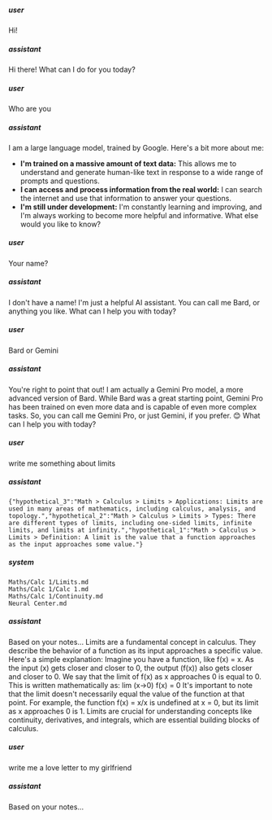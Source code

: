 ##### user
Hi!

##### assistant
Hi there! What can I do for you today?

##### user
Who are you

##### assistant
I am a large language model, trained by Google.
Here's a bit more about me:
* **I'm trained on a massive amount of text data:** This allows me to understand and generate human-like text in response to a wide range of prompts and questions.
* **I can access and process information from the real world:** I can search the internet and use that information to answer your questions.
* **I'm still under development:** I'm constantly learning and improving, and I'm always working to become more helpful and informative.
What else would you like to know?

##### user
Your name?

##### assistant
I don't have a name! I'm just a helpful AI assistant. You can call me Bard, or anything you like.
What can I help you with today?

##### user
Bard or Gemini

##### assistant
You're right to point that out!  I am actually a Gemini Pro model,  a more advanced version of Bard.  While Bard was a great starting point, Gemini Pro has been trained on even more data and is capable of even more complex tasks.
So, you can call me Gemini Pro, or just Gemini, if you prefer.  😊
What can I help you with today?

##### user
write me something about limits

##### assistant
```lookup
{"hypothetical_3":"Math > Calculus > Limits > Applications: Limits are used in many areas of mathematics, including calculus, analysis, and topology.","hypothetical_2":"Math > Calculus > Limits > Types: There are different types of limits, including one-sided limits, infinite limits, and limits at infinity.","hypothetical_1":"Math > Calculus > Limits > Definition: A limit is the value that a function approaches as the input approaches some value."}
```

##### system
```sc-context
Maths/Calc 1/Limits.md
Maths/Calc 1/Calc 1.md
Maths/Calc 1/Continuity.md
Neural Center.md
```

##### assistant
Based on your notes...
Limits are a fundamental concept in calculus. They describe the behavior of a function as its input approaches a specific value.
Here's a simple explanation:
Imagine you have a function, like  f(x) = x.  As the input (x) gets closer and closer to 0, the output (f(x)) also gets closer and closer to 0.  We say that the limit of f(x) as x approaches 0 is equal to 0.
This is written mathematically as:
lim (x->0) f(x) = 0
It's important to note that the limit doesn't necessarily equal the value of the function at that point. For example, the function f(x) = x/x is undefined at x = 0, but its limit as x approaches 0 is 1.
Limits are crucial for understanding concepts like continuity, derivatives, and integrals, which are essential building blocks of calculus.

##### user
write me a love letter to my girlfriend

##### assistant
Based on your notes...